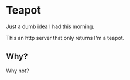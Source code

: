 # Teapot
Just a dumb idea I had this morning.

This an http server that only returns I'm a teapot.

## Why?
Why not?
